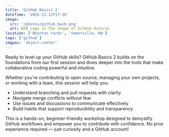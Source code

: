 ```yaml
---
title: 'GitHub Basics 2'
dateTime: '2025-11-13T17:30'
image:
  src: '/photos/github_bwib.png'
  alt: WIB Logo in the shape of GitHub Octocat
location: ['Boynton Yards', 'Somerville, MA']
tags: ['github']
imgpos: 'object-center'
---
```


Ready to level up your GitHub skills? GitHub Basics 2 builds on the foundations from our first session and dives deeper into the tools that make collaborative coding powerful and intuitive.

Whether you're contributing to open source, managing your own projects, or working with a team, this session will help you:

- Understand branching and pull requests with clarity
- Navigate merge conflicts without fear
- Use issues and discussions to communicate effectively
- Build habits that support reproducibility and transparency

This is a hands-on, beginner-friendly workshop designed to demystify GitHub workflows and empower you to contribute with confidence. No prior experience required — just curiosity and a GitHub account!
